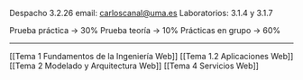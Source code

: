 Despacho 3.2.26
email: carloscanal@uma.es
Laboratorios: 3.1.4 y 3.1.7

Prueba práctica -> 30%
Prueba teoría -> 10%
Prácticas en grupo -> 60%
___


[[Tema 1 Fundamentos de la Ingeniería Web]]
[[Tema 1.2 Aplicaciones Web]]
[[Tema 2  Modelado y Arquitectura Web]]
[[Tema 4 Servicios Web]]

